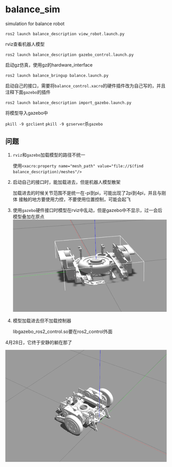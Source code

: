 # balance_sim
simulation for balance robot

`ros2 launch balance_description view_robot.launch.py`

rviz查看机器人模型

`ros2 launch balance_description gazebo_control.launch.py`

启动gz仿真，使用gz的hardware_interface

`ros2 launch balance_bringup balance.launch.py`

启动自己的接口，需要将`balance_control.xacro`的硬件插件改为自己写的，并且注释下面`gazebo`的插件

`ros2 launch balance_description import_gazebo.launch.py `

将模型导入gazebo中

`pkill -9 gzclient` `pkill -9 gzserver`杀`gazebo`

## 问题

1. `rviz`和`gazebo`加载模型的路径不统一

   使用`<xacro:property name="mesh_path" value="file://$(find balance_description)/meshes"/>`

2. 启动自己的接口时，能加载进去，但是机器人模型散架

   加载进去的时候关节范围不是统一在-pi到pi，可能出现了2pi到4pi，并且与刚体 接触的地方要使用力控，不要使用位置控制，可能会起飞

3. 使用`gazebo`硬件接口时模型在rviz中乱动，但是gazebo中不显示，过一会后模型叠加在原点![image-20250426224244388](./doc/image-20250426224244388.png)

4. 模型加载进去但不加载控制器

   libgazebo_ros2_control.so要在ros2_control外面

4月28日，它终于安静的躺在那了

![image-20250428005712941](./doc/image-20250428005712941.png)
